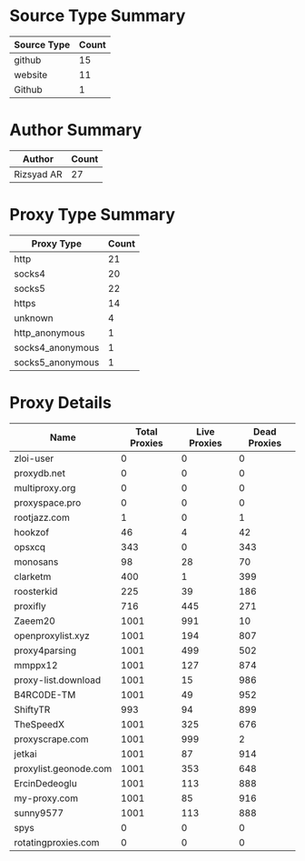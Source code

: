 # Source Type Summary

| Source Type | Count |
|-------------|-------|
| github | 15 |
| website | 11 |
| Github | 1 |


# Author Summary

| Author | Count |
|--------|-------|
| Rizsyad AR | 27 |


# Proxy Type Summary

| Proxy Type | Count |
|------------|-------|
| http | 21 |
| socks4 | 20 |
| socks5 | 22 |
| https | 14 |
| unknown | 4 |
| http_anonymous | 1 |
| socks4_anonymous | 1 |
| socks5_anonymous | 1 |


# Proxy Details

| Name | Total Proxies | Live Proxies | Dead Proxies |
|------|---------------|--------------|---------------|
| zloi-user | 0 | 0 | 0 |
| proxydb.net | 0 | 0 | 0 |
| multiproxy.org | 0 | 0 | 0 |
| proxyspace.pro | 0 | 0 | 0 |
| rootjazz.com | 1 | 0 | 1 |
| hookzof | 46 | 4 | 42 |
| opsxcq | 343 | 0 | 343 |
| monosans | 98 | 28 | 70 |
| clarketm | 400 | 1 | 399 |
| roosterkid | 225 | 39 | 186 |
| proxifly | 716 | 445 | 271 |
| Zaeem20 | 1001 | 991 | 10 |
| openproxylist.xyz | 1001 | 194 | 807 |
| proxy4parsing | 1001 | 499 | 502 |
| mmppx12 | 1001 | 127 | 874 |
| proxy-list.download | 1001 | 15 | 986 |
| B4RC0DE-TM | 1001 | 49 | 952 |
| ShiftyTR | 993 | 94 | 899 |
| TheSpeedX | 1001 | 325 | 676 |
| proxyscrape.com | 1001 | 999 | 2 |
| jetkai | 1001 | 87 | 914 |
| proxylist.geonode.com | 1001 | 353 | 648 |
| ErcinDedeoglu | 1001 | 113 | 888 |
| my-proxy.com | 1001 | 85 | 916 |
| sunny9577 | 1001 | 113 | 888 |
| spys | 0 | 0 | 0 |
| rotatingproxies.com | 0 | 0 | 0 |
